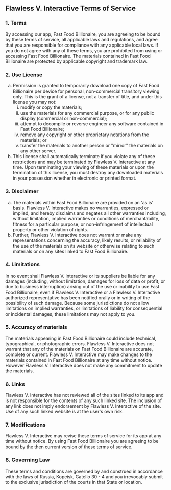 
<h2>Flawless V. Interactive Terms of Service</h2>
<h3>1. Terms</h3>
<p>By accessing our app, Fast Food Billionaire, you are agreeing to be bound by these terms of service, all applicable laws and regulations, and agree that you are responsible for compliance with any applicable local laws. If you do not agree with any of these terms, you are prohibited from using or accessing Fast Food Billionaire. The materials contained in Fast Food Billionaire are protected by applicable copyright and trademark law.</p>
<h3>2. Use License</h3>
<ol type="a">
   <li>Permission is granted to temporarily download one copy of Fast Food Billionaire per device for personal, non-commercial transitory viewing only. This is the grant of a license, not a transfer of title, and under this license you may not:
   <ol type="i">
       <li>modify or copy the materials;</li>
       <li>use the materials for any commercial purpose, or for any public display (commercial or non-commercial);</li>
       <li>attempt to decompile or reverse engineer any software contained in Fast Food Billionaire;</li>
       <li>remove any copyright or other proprietary notations from the materials; or</li>
       <li>transfer the materials to another person or "mirror" the materials on any other server.</li>
   </ol>
    </li>
   <li>This license shall automatically terminate if you violate any of these restrictions and may be terminated by Flawless V. Interactive at any time. Upon terminating your viewing of these materials or upon the termination of this license, you must destroy any downloaded materials in your possession whether in electronic or printed format.</li>
</ol>
<h3>3. Disclaimer</h3>
<ol type="a">
   <li>The materials within Fast Food Billionaire are provided on an 'as is' basis. Flawless V. Interactive makes no warranties, expressed or implied, and hereby disclaims and negates all other warranties including, without limitation, implied warranties or conditions of merchantability, fitness for a particular purpose, or non-infringement of intellectual property or other violation of rights.</li>
   <li>Further, Flawless V. Interactive does not warrant or make any representations concerning the accuracy, likely results, or reliability of the use of the materials on its website or otherwise relating to such materials or on any sites linked to Fast Food Billionaire.</li>
</ol>
<h3>4. Limitations</h3>
<p>In no event shall Flawless V. Interactive or its suppliers be liable for any damages (including, without limitation, damages for loss of data or profit, or due to business interruption) arising out of the use or inability to use Fast Food Billionaire, even if Flawless V. Interactive or a Flawless V. Interactive authorized representative has been notified orally or in writing of the possibility of such damage. Because some jurisdictions do not allow limitations on implied warranties, or limitations of liability for consequential or incidental damages, these limitations may not apply to you.</p>
<h3>5. Accuracy of materials</h3>
<p>The materials appearing in Fast Food Billionaire could include technical, typographical, or photographic errors. Flawless V. Interactive does not warrant that any of the materials on Fast Food Billionaire are accurate, complete or current. Flawless V. Interactive may make changes to the materials contained in Fast Food Billionaire at any time without notice. However Flawless V. Interactive does not make any commitment to update the materials.</p>
<h3>6. Links</h3>
<p>Flawless V. Interactive has not reviewed all of the sites linked to its app and is not responsible for the contents of any such linked site. The inclusion of any link does not imply endorsement by Flawless V. Interactive of the site. Use of any such linked website is at the user's own risk.</p>
<h3>7. Modifications</h3>
<p>Flawless V. Interactive may revise these terms of service for its app at any time without notice. By using Fast Food Billionaire you are agreeing to be bound by the then current version of these terms of service.</p>
<h3>8. Governing Law</h3>
<p>These terms and conditions are governed by and construed in accordance with the laws of Russia, Kopeisk, Gatello 30 - 4 and you irrevocably submit to the exclusive jurisdiction of the courts in that State or location.</p>
